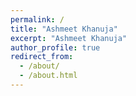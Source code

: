 ```yaml
---
permalink: /
title: "Ashmeet Khanuja"
excerpt: "Ashmeet Khanuja"
author_profile: true
redirect_from: 
  - /about/
  - /about.html
---
```

